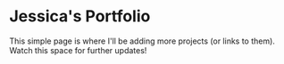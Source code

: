 # Jessica's Portfolio
This simple page is where I'll be adding more projects (or links to them). Watch this space for further updates!
